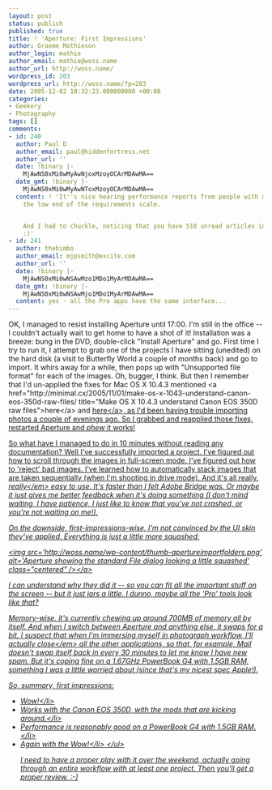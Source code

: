 ```yaml
---
layout: post
status: publish
published: true
title: ! 'Aperture: First Impressions'
author: Graeme Mathieson
author_login: mathie
author_email: mathie@woss.name
author_url: http://woss.name/
wordpress_id: 203
wordpress_url: http://woss.name/?p=203
date: 2005-12-02 18:32:23.000000000 +00:00
categories:
- Geekery
- Photography
tags: []
comments:
- id: 240
  author: Paul D
  author_email: paul@hiddenfortress.net
  author_url: ''
  date: !binary |-
    MjAwNS0xMi0wMyAwNjoxMzoyOCArMDAwMA==
  date_gmt: !binary |-
    MjAwNS0xMi0wMyAwNToxMzoyOCArMDAwMA==
  content: ! 'It''s nice hearing performance reports from people with machines on
    the low end of the requirements scale.


    And I had to chuckle, noticing that you have 518 unread articles in NetNewsWire.
    :)'
- id: 241
  author: thebimbo
  author_email: mjpsmith@excite.com
  author_url: ''
  date: !binary |-
    MjAwNS0xMi0wNSAwMzo1MDo1MyArMDAwMA==
  date_gmt: !binary |-
    MjAwNS0xMi0wNSAwMjo1MDo1MyArMDAwMA==
  content: yes - all the Pro apps have the same interface...
---
```

OK, I managed to resist installing Aperture until 17:00.  I'm still in the office -- I couldn't actually wait to get home to have a shot of it!  Installation was a breeze: bung in the DVD, double-click "Install Aperture" and go.  First time I try to run it, I attempt to grab one of the projects I have sitting (unedited) on the hard disk (a visit to Butterfly World a couple of months back) and go to import.  It whirs away for a while, then pops up with "Unsupported file format" for each of the images.  Oh, bugger, I think.  But then I remember that I'd un-applied the fixes for Mac OS X 10.4.3 mentioned <a href="http:&#47;&#47;minimal.cx&#47;2005&#47;11&#47;01&#47;make-os-x-1043-understand-canon-eos-350d-raw-files&#47; title="Make OS X 10.4.3 understand Canon EOS 350D raw files">here<&#47;a> and <a href="http:&#47;&#47;www.cyberhq.nl&#47;2005&#47;11&#47;04&#47;make-osx-1043-like-the-canon-350d.html" title="Make OSX 10.4.3 like the Canon 350D">here<&#47;a>, as I'd been having trouble importing photos a couple of evenings ago.  So I grabbed and reapplied those fixes, restarted Aperture and *phew* it works!

So what have I managed to do in 10 minutes without reading any documentation?  Well I've successfully imported a project.  I've figured out how to scroll through the images in full-screen mode.  I've figured out how to 'reject' bad images.  I've learned how to automatically stack images that are taken sequentially (when I'm shooting in drive mode).  And it's all really, <em>really<&#47;em> easy to use.  It's faster than I felt Adobe Bridge was.  Or maybe it just gives me better feedback when it's doing something (I don't mind waiting, I have patience, I just like to know that you've not crashed, or you're not waiting on me!).

On the downside, first-impressions-wise, I'm not convinced by the UI skin they've applied.  Everything is just a little more squashed:

<a href="http:&#47;&#47;woss.name&#47;wp-content&#47;apertureimportfolders.png"><img src='http:&#47;&#47;woss.name&#47;wp-content&#47;thumb-apertureimportfolders.png' alt='Aperture showing the standard File dialog looking a little squashed' class="centered" &#47;><&#47;a>

I can understand why they did it -- so you can fit all the important stuff on the screen -- but it just jars a little.  I dunno, maybe all the 'Pro' tools look like that?

Memory-wise, it's currently chewing up around 700MB of memory all by itself.  And when I switch between Aperture and anything else, it swaps for a bit.  I suspect that when I'm immersing myself in photograph workflow, I'll actually <em>close<&#47;em> all the other applications, so that, for example, Mail doesn't swap itself back in every 30 minutes to let me know I have new spam.  But it's coping fine on a 1.67GHz PowerBook G4 with 1.5GB RAM, something I was a little worried about (since that's my nicest spec Apple!).

So, summary, first impressions:

<ul>
  <li>Wow!<&#47;li>
  <li>Works with the Canon EOS 350D, with the mods that are kicking around.<&#47;li>
  <li>Performance is reasonably good on a PowerBook G4 with 1.5GB RAM.<&#47;li>
  <li>Again with the Wow!<&#47;li>
<&#47;ul>

I need to have a proper play with it over the weekend, actually going through an entire workflow with at least one project.  Then you'll get a proper review. :-)
